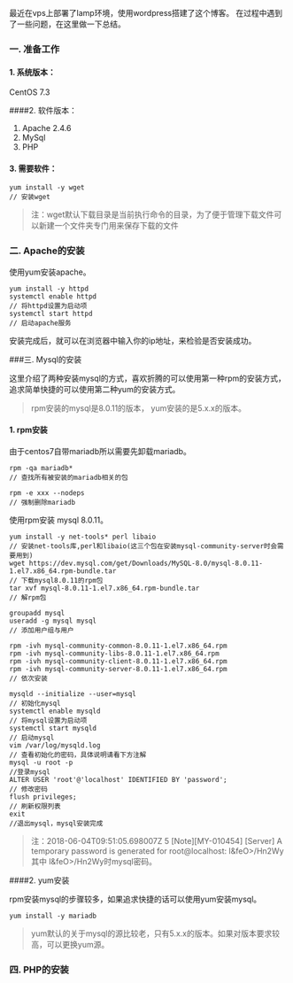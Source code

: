 最近在vps上部署了lamp环境，使用wordpress搭建了这个博客。 在过程中遇到了一些问题，在这里做一下总结。

### 一. 准备工作

#### 1. 系统版本：

CentOS 7.3

####2. 软件版本：

1. Apache 2.4.6
2. MySql 
3. PHP

#### 3. 需要软件：

```
yum install -y wget
// 安装wget
```

> 注：wget默认下载目录是当前执行命令的目录，为了便于管理下载文件可以新建一个文件夹专门用来保存下载的文件



### 二. Apache的安装

使用yum安装apache。

```
yum install -y httpd
systemctl enable httpd
// 将httpd设置为启动项
systemctl start httpd
// 启动apache服务
```

安装完成后，就可以在浏览器中输入你的ip地址，来检验是否安装成功。



###三. Mysql的安装

这里介绍了两种安装mysql的方式，喜欢折腾的可以使用第一种rpm的安装方式，追求简单快捷的可以使用第二种yum的安装方式。

> rpm安装的mysql是8.0.11的版本， yum安装的是5.x.x的版本。

#### 1. rpm安装

由于centos7自带mariadb所以需要先卸载mariadb。

```
rpm -qa mariadb*
// 查找所有被安装的mariadb相关的包

rpm -e xxx --nodeps
// 强制删除mariadb
```

使用rpm安装 mysql 8.0.11。

```
yum install -y net-tools* perl libaio
// 安装net-tools库,perl和libaio(这三个包在安装mysql-community-server时会需要用到)
wget https://dev.mysql.com/get/Downloads/MySQL-8.0/mysql-8.0.11-1.el7.x86_64.rpm-bundle.tar
// 下载mysql8.0.11的rpm包
tar xvf mysql-8.0.11-1.el7.x86_64.rpm-bundle.tar
// 解rpm包

groupadd mysql
useradd -g mysql mysql
// 添加用户组与用户

rpm -ivh mysql-community-common-8.0.11-1.el7.x86_64.rpm
rpm -ivh mysql-community-libs-8.0.11-1.el7.x86_64.rpm
rpm -ivh mysql-community-client-8.0.11-1.el7.x86_64.rpm
rpm -ivh mysql-community-server-8.0.11-1.el7.x86_64.rpm
// 依次安装

mysqld --initialize --user=mysql
// 初始化mysql
systemctl enable mysqld
// 将mysql设置为启动项
systemctl start mysqld
// 启动mysql
vim /var/log/mysqld.log
// 查看初始化的密码，具体说明请看下方注解
mysql -u root -p
//登录mysql
ALTER USER 'root'@'localhost' IDENTIFIED BY 'password';
// 修改密码
flush privileges;
// 刷新权限列表
exit
//退出mysql，mysql安装完成
```

> 注：2018-06-04T09:51:05.698007Z 5 [Note][MY-010454] [Server] A temporary password is generated for root@localhost: l&feO>/Hn2Wy 其中 l&feO>/Hn2Wy时mysql密码。

####2. yum安装

rpm安装mysql的步骤较多，如果追求快捷的话可以使用yum安装mysql。

```
yum install -y mariadb
```



> yum默认的关于mysql的源比较老，只有5.x.x的版本。如果对版本要求较高，可以更换yum源。



### 四. PHP的安装

